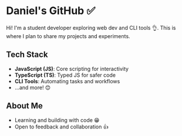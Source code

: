 # Daniel's GitHub ✅

Hi! I'm a student developer exploring web dev and CLI tools 👌. This is where I plan to share my projects and experiments.

## Tech Stack
- **JavaScript (JS)**: Core scripting for interactivity
- **TypeScript (TS)**: Typed JS for safer code
- **CLI Tools**: Automating tasks and workflows
- ...and more! 😊

## About Me
- Learning and building with code 😁
- Open to feedback and collaboration 👍
